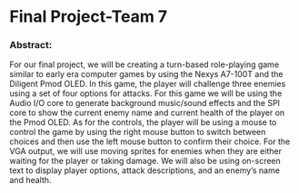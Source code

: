 # Final Project-Team 7
### Abstract: 
For our final project, we will be creating a turn-based role-playing game similar to early era computer games by using the Nexys A7-100T and the Diligent Pmod OLED. In this game, the player will challenge three enemies using a set of four options for attacks. For this game we will be using the Audio I/O core to generate background music/sound effects and the SPI core to show the current enemy name and current health of the player on the Pmod OLED. As for the controls, the player will be using a mouse to control the game by using the right mouse button to switch between choices and then use the left mouse button to confirm their choice. For the VGA output, we will use moving sprites for enemies when they are either waiting for the player or taking damage. We will also be using on-screen text to display player options, attack descriptions, and an enemy’s name and health.


